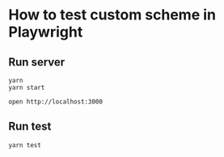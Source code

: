 # How to test custom scheme in Playwright

## Run server

```
yarn
yarn start
```

```
open http://localhost:3000
```

## Run test

```
yarn test
```
